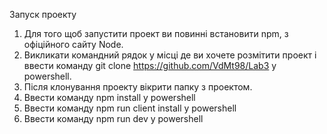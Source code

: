 Запуск проекту

1. Для того щоб запустити проект ви повинні встановити npm, з офіційного сайту Node.
2. Викликати командний рядок у місці де ви хочете розмітити проект і ввести команду git clone https://github.com/VdMt98/Lab3 у powershell.
3. Після клонування проекту вікрити папку з проектом.
4. Ввести команду npm install у powershell
5. Ввести команду npm run client install у powershell
6. Ввести команду npm run dev у powershell
